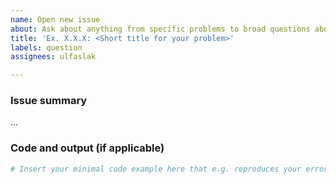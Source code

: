 ```yaml
---
name: Open new issue
about: Ask about anything from specific problems to broad questions about the course
title: 'Ex. X.X.X: <Short title for your problem>'
labels: question
assignees: ulfaslak

---
```


### Issue summary
...

### Code and output (if applicable)
```Python
# Insert your minimal code example here that e.g. reproduces your error or otherwise examplifies the problem you are having.
```
